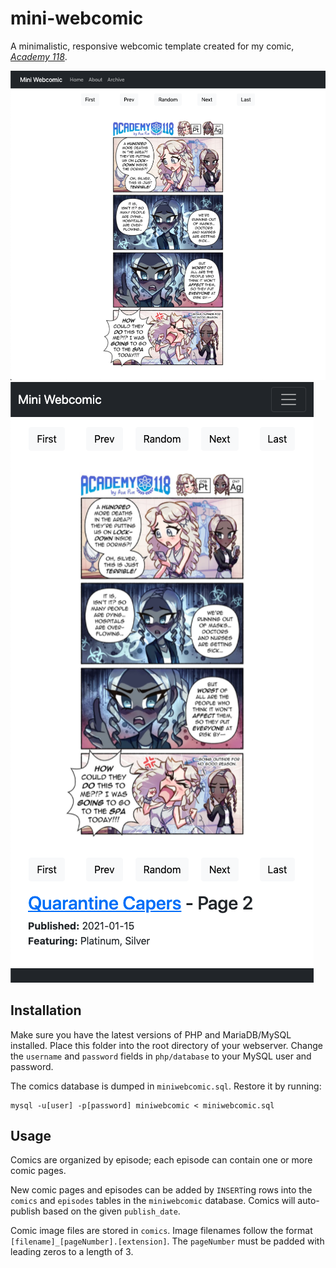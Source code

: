 # mini-webcomic

A minimalistic, responsive webcomic template created for my comic, *[Academy 118](https://academy118.com)*.

![Desktop screenshot](screenshot-desktop.png "Desktop screenshot") ![Desktop screenshot](screenshot-mobile.png "Mobile screenshot")

## Installation
Make sure you have the latest versions of PHP and MariaDB/MySQL installed. Place this folder into the root directory of your webserver. Change the `username` and `password` fields in `php/database` to your MySQL user and password.

The comics database is dumped in `miniwebcomic.sql`. Restore it by running:
```
mysql -u[user] -p[password] miniwebcomic < miniwebcomic.sql
```

## Usage

Comics are organized by episode; each episode can contain one or more comic pages.

New comic pages and episodes can be added by `INSERT`ing rows into the `comics` and `episodes` tables in the `miniwebcomic` database. Comics will auto-publish based on the given `publish_date`.

Comic image files are stored in `comics`. Image filenames follow the format `[filename]_[pageNumber].[extension]`. The `pageNumber` must be padded with leading zeros to a length of 3.

